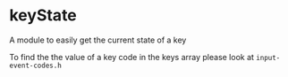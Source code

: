 # keyState

A module to easily get the current state of a key

To find the the value of a key code in the keys array please look at `input-event-codes.h`

